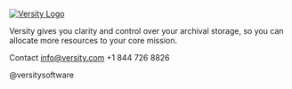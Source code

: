[![Versity Logo](https://www.versity.com/wp-content/themes/versity-theme/assets/img/svg/logo.svg)](https://www.versity.com)

Versity gives you clarity and control over your archival storage, so you can allocate more resources to your core mission.

Contact
info@versity.com
+1 844 726 8826

@versitysoftware

